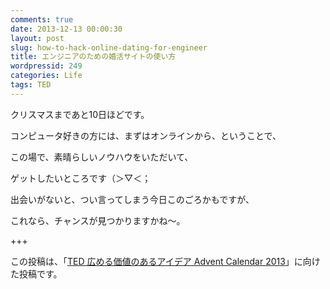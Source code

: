 ```yaml
---
comments: true
date: 2013-12-13 00:00:30
layout: post
slug: how-to-hack-online-dating-for-engineer
title: エンジニアのための婚活サイトの使い方
wordpressid: 249
categories: Life
tags: TED
---
```


クリスマスまであと10日ほどです。

コンピュータ好きの方には、まずはオンラインから、ということで、

この場で、素晴らしいノウハウをいただいて、

ゲットしたいところです（＞▽＜；

<!--more-->



出会いがないと、つい言ってしまう今日このごろかもですが、

これなら、チャンスが見つかりますかね～。

+++

この投稿は、「[TED 広める価値のあるアイデア Advent Calendar 2013](http://www.adventar.org/calendars/158)」に向けた投稿です。
